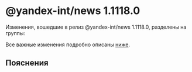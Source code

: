 # @yandex-int/news 1.1118.0

<!-- ЧЕЛОВЕЧЕСКОЕ ВСТУПЛЕНИЕ -->

Изменения, вошедшие в релиз @yandex-int/news 1.1118.0, разделены на группы:

Все важные изменения подробно описаны [ниже](#Пояснения).

## Пояснения

